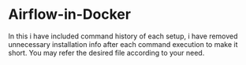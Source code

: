 # Airflow-in-Docker
In this i have included command history of each setup, i have removed unnecessary installation info after each command execution to make it short.
You may refer the desired file according to your need.
